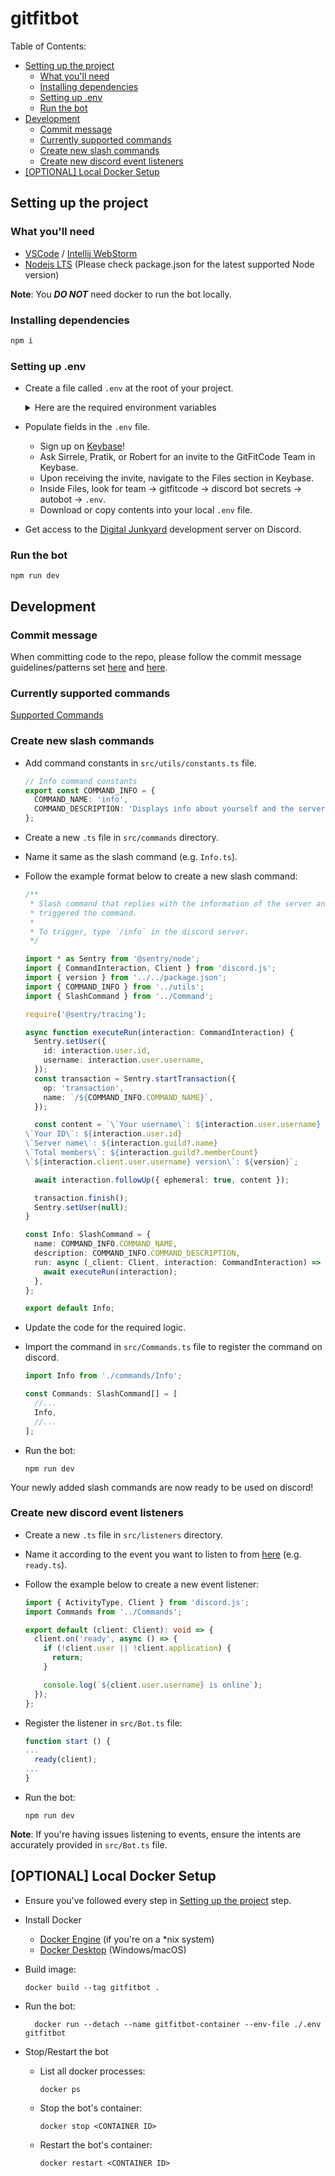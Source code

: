 # gitfitbot <!-- omit from toc -->

Table of Contents:

- [Setting up the project](#setting-up-the-project)
  - [What you'll need](#what-youll-need)
  - [Installing dependencies](#installing-dependencies)
  - [Setting up .env](#setting-up-env)
  - [Run the bot](#run-the-bot)
- [Development](#development)
  - [Commit message](#commit-message)
  - [Currently supported commands](#currently-supported-commands)
  - [Create new slash commands](#create-new-slash-commands)
  - [Create new discord event listeners](#create-new-discord-event-listeners)
- [\[OPTIONAL\] Local Docker Setup](#optional-local-docker-setup)

## Setting up the project

### What you'll need

- [VSCode](https://code.visualstudio.com/) / [Intellij WebStorm](https://www.jetbrains.com/webstorm/)
- [Nodejs LTS](https://nodejs.org/en/) (Please check package.json for the latest supported Node version)

**Note**: You **_DO NOT_** need docker to run the bot locally.

### Installing dependencies

```sh
npm i
```

### Setting up .env

- Create a file called `.env` at the root of your project.

  <details>
  <summary>Here are the required environment variables</summary>

  - `DISCORD_BOT_TOKEN` - (Required) Token provided by Discord when creating the bot.
  - `BOT_ID` - (Required) ID of the GFC Discord bot.
  - `GFC_INTRO_SURVEY_LINK` - (Required) - URL of the GFC intro survey link.

  - `ADMIN_1_DISCORD_ID` - (Required) ID of an admin of the GFC discord server.
  - `ADMIN_2_DISCORD_ID` - (Required) - ID of another admin of the GFC discord server.

  - `DISCORD_SERVER_ID` - (Required) - ID of the server where this bot is invited.
  - `ADMIN_ROLE_ID` - (Required) - ID of the admin role in the server.
  - `GENERAL_CHAT_CHANNEL_ID` - (Required) - ID of the general chat channel in the GFC discord server.
  - `CHECKINS_VOICE_CHANNEL_ID` - (Required) - ID of the check-ins voice channel in the GFC discord server.
  - `FIRST_RESPONDERS_ROLE_ID` - (Required) - ID of the role `@First-Responders`.
  - `VIRTUAL_OFFICE_VOICE_CHANNEL_ID` - (Required) - ID of the virtual office voice channel in the GFC discord server.

  - `NOTION_KEY` - (Required) Secret key of the GFC Notion integration.
  - `NOTION_SUPPORT_TICKETS_DATABASE_ID` - (Required) ID of the GFC Notion database which will store all support tickets.
  - `NOTION_SUPPORT_TICKETS_DATABASE_STATUS_ID` - (Required) - ID of the status property in the notion support tickets database.
  - `NOTION_SUPPORT_TICKETS_DATABASE_LINK` - (Required) - URL of the notion support tickets database.
  - `NOTION_RETRO_DATABASE_ID` - (Required) - ID of the retrospective notion database.
  - `NOTION_BACKLOG_DATABASE_ID` - (Required) - ID of the backlog notion database.
  - `NOTION_BACKLOG_DATABASE_LINK` - (Required) - URL of the notion backlog database.

  - `SENTRY_DSN` - (Optional) - DSN of your nodejs project on [sentry.io](https://sentry.io/).

  - `OPENAI_API_KEY` - (Optional) - API Key for accessing OpenAI functionality.

  </details>

- Populate fields in the `.env` file.

  - Sign up on [Keybase](https://keybase.io/)!
  - Ask Sirrele, Pratik, or Robert for an invite to the GitFitCode Team in Keybase.
  - Upon receiving the invite, navigate to the Files section in Keybase.
  - Inside Files, look for team -> gitfitcode -> discord bot secrets -> autobot -> `.env`.
  - Download or copy contents into your local `.env` file.

- Get access to the [Digital Junkyard](https://discord.gg/4cJFTdGMBY) development server on Discord.

### Run the bot

```shell
npm run dev
```

## Development

### Commit message

When committing code to the repo, please follow the commit message guidelines/patterns set [here](https://github.com/conventional-changelog/commitlint#what-is-commitlint) and [here](https://github.com/angular/angular/blob/22b96b9/CONTRIBUTING.md#type).

### Currently supported commands

[Supported Commands](/docs/COMMANDS)

### Create new slash commands

- Add command constants in `src/utils/constants.ts` file.
  ```typescript
  // Info command constants
  export const COMMAND_INFO = {
    COMMAND_NAME: 'info',
    COMMAND_DESCRIPTION: 'Displays info about yourself and the server.',
  };
  ```
- Create a new `.ts` file in `src/commands` directory.
- Name it same as the slash command (e.g. `Info.ts`).
- Follow the example format below to create a new slash command:

  ```typescript
  /**
   * Slash command that replies with the information of the server and the user who
   * triggered the command.
   *
   * To trigger, type `/info` in the discord server.
   */

  import * as Sentry from '@sentry/node';
  import { CommandInteraction, Client } from 'discord.js';
  import { version } from '../../package.json';
  import { COMMAND_INFO } from '../utils';
  import { SlashCommand } from '../Command';

  require('@sentry/tracing');

  async function executeRun(interaction: CommandInteraction) {
    Sentry.setUser({
      id: interaction.user.id,
      username: interaction.user.username,
    });
    const transaction = Sentry.startTransaction({
      op: 'transaction',
      name: `/${COMMAND_INFO.COMMAND_NAME}`,
    });

    const content = `\`Your username\`: ${interaction.user.username}
  \`Your ID\`: ${interaction.user.id}
  \`Server name\`: ${interaction.guild?.name}
  \`Total members\`: ${interaction.guild?.memberCount}
  \`${interaction.client.user.username} version\`: ${version}`;

    await interaction.followUp({ ephemeral: true, content });

    transaction.finish();
    Sentry.setUser(null);
  }

  const Info: SlashCommand = {
    name: COMMAND_INFO.COMMAND_NAME,
    description: COMMAND_INFO.COMMAND_DESCRIPTION,
    run: async (_client: Client, interaction: CommandInteraction) => {
      await executeRun(interaction);
    },
  };

  export default Info;
  ```

- Update the code for the required logic.

- Import the command in `src/Commands.ts` file to register the command on discord.

  ```typescript
  import Info from './commands/Info';

  const Commands: SlashCommand[] = [
    //...
    Info,
    //...
  ];
  ```

- Run the bot:

  ```shell
  npm run dev
  ```

Your newly added slash commands are now ready to be used on discord!

### Create new discord event listeners

- Create a new `.ts` file in `src/listeners` directory.
- Name it according to the event you want to listen to from [here](https://discord.js.org/docs/packages/discord.js/main/Client:Class) (e.g. `ready.ts`).
- Follow the example below to create a new event listener:

  ```typescript
  import { ActivityType, Client } from 'discord.js';
  import Commands from '../Commands';

  export default (client: Client): void => {
    client.on('ready', async () => {
      if (!client.user || !client.application) {
        return;
      }

      console.log(`${client.user.username} is online`);
    });
  };
  ```

- Register the listener in `src/Bot.ts` file:

  ```typescript
  function start () {
  ...
    ready(client);
  ...
  }
  ```

- Run the bot:
  ```shell
  npm run dev
  ```

**Note**: If you're having issues listening to events, ensure the intents are accurately provided in `src/Bot.ts` file.

## [OPTIONAL] Local Docker Setup

- Ensure you've followed every step in [Setting up the project](#setting-up-the-project) step.
- Install Docker
  - [Docker Engine](https://docs.docker.com/engine/install/) (if you're on a \*nix system)
  - [Docker Desktop](https://docs.docker.com/desktop/) (Windows/macOS)
- Build image:
  ```shell
  docker build --tag gitfitbot .
  ```
- Run the bot:

  ```shell
    docker run --detach --name gitfitbot-container --env-file ./.env gitfitbot
  ```

- Stop/Restart the bot

  - List all docker processes:
    ```shell
    docker ps
    ```
  - Stop the bot's container:
    ```shell
    docker stop <CONTAINER ID>
    ```
  - Restart the bot's container:
    ```shell
    docker restart <CONTAINER ID>
    ```
